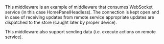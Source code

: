 This middleware is an example of middleware that consumes WebSocket service (in this case HomePanelHeadless). 
The connection is kept open and in case of receiving updates from remote service appropriate updates are dispatched 
to the store (caught later by proper device).

This middleware also support sending data (i.e. execute actions on remote service). 